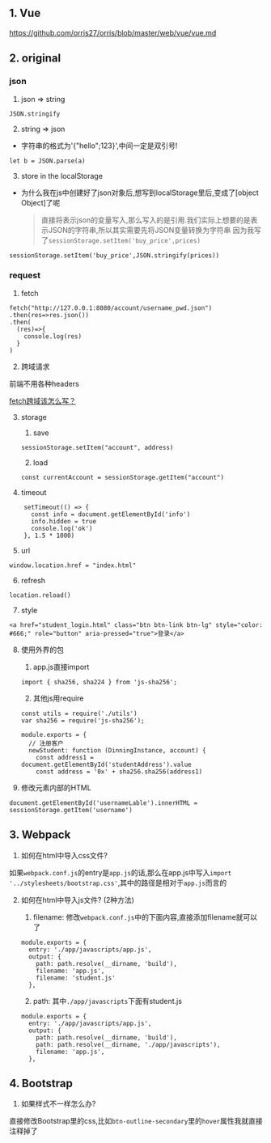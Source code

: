 ## 1. Vue
https://github.com/orris27/orris/blob/master/web/vue/vue.md


## 2. original
### json
1. json => string
```
JSON.stringify
```
2. string => json
+ 字符串的格式为'{"hello";123}',中间一定是双引号!
```
let b = JSON.parse(a)
```

3. store in the localStorage
+ 为什么我在js中创建好了json对象后,想写到localStorage里后,变成了[object Object]了呢
    > 直接将表示json的变量写入,那么写入的是引用.我们实际上想要的是表示JSON的字符串,所以其实需要先将JSON变量转换为字符串
    > 因为我写了`sessionStorage.setItem('buy_price',prices)`
```
sessionStorage.setItem('buy_price',JSON.stringify(prices))
```

### request
1. fetch
```
fetch("http://127.0.0.1:8080/account/username_pwd.json")
.then(res=>res.json())
.then(
  (res)=>{
    console.log(res)
  }
)
```
2. 跨域请求

前端不用各种headers

[fetch跨域该怎么写？](https://www.zhihu.com/question/47029864)


3. storage
    1. save
    ```
    sessionStorage.setItem("account", address)
    ```
    2. load
    ```
    const currentAccount = sessionStorage.getItem("account")
    ```



4. timeout
```
    setTimeout(() => {
      const info = document.getElementById('info')
      info.hidden = true
      console.log('ok')
    }, 1.5 * 1000)

```


5. url
```
window.location.href = "index.html"
```

6. refresh
```
location.reload()
```

7. style
```
<a href="student_login.html" class="btn btn-link btn-lg" style="color: #666;" role="button" aria-pressed="true">登录</a>
```

8. 使用外界的包
    1. app.js直接import
    ```
    import { sha256, sha224 } from 'js-sha256';

    ```
    2. 其他js用require
    ```
    const utils = require('./utils')
    var sha256 = require('js-sha256');

    module.exports = {
      // 注册客户
      newStudent: function (DinningInstance, account) {
        const address1 = document.getElementById('studentAddress').value
        const address = '0x' + sha256.sha256(address1)
    ```

9. 修改元素内部的HTML
```
document.getElementById('usernameLable').innerHTML = sessionStorage.getItem('username')
```


## 3. Webpack
1. 如何在html中导入css文件?

如果`webpack.conf.js`的entry是`app.js`的话,那么在app.js中写入`import '../stylesheets/bootstrap.css'`,其中的路径是相对于`app.js`而言的

2. 如何在html中导入js文件? (2种方法)

    1. filename: 修改`webpack.conf.js`中的下面内容,直接添加filename就可以了
    ```
    module.exports = {
      entry: './app/javascripts/app.js',
      output: {
        path: path.resolve(__dirname, 'build'),
        filename: 'app.js',
        filename: 'student.js'
      },
    ```
    2. path: 其中`./app/javascripts`下面有student.js
    ```
    module.exports = {
      entry: './app/javascripts/app.js',
      output: {
        path: path.resolve(__dirname, 'build'),
        path: path.resolve(__dirname, './app/javascripts'),
        filename: 'app.js',
      },
    ```

## 4. Bootstrap
1. 如果样式不一样怎么办?

直接修改Bootstrap里的css,比如`btn-outline-secondary`里的`hover`属性我就直接注释掉了
